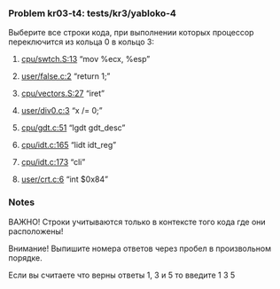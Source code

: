 ### Problem kr03-t4: tests/kr3/yabloko-4

Выберите все строки кода, при выполнении которых процессор переключится из кольца 0 в кольцо 3:

1) [cpu/swtch.S:13](https://github.com/hse-cs-ami/yabloko-public/blob/main/cpu/swtch.S#L13) “mov
%ecx, %esp”

2) [user/false.c:2](https://github.com/hse-cs-ami/yabloko-public/blob/main/user/false.c#L2) “return
1;”

3) [cpu/vectors.S:27](https://github.com/hse-cs-ami/yabloko-public/blob/main/cpu/vectors.S#L27)
“iret”

4) [user/div0.c:3](https://github.com/hse-cs-ami/yabloko-public/blob/main/user/div0.c#L3) “x /= 0;”

5) [cpu/gdt.c:51](https://github.com/hse-cs-ami/yabloko-public/blob/main/cpu/gdt.c#L51) “lgdt
gdt_desc”

6) [cpu/idt.c:165](https://github.com/hse-cs-ami/yabloko-public/blob/main/cpu/idt.c#L165) “lidt
idt_reg”

7) [cpu/idt.c:173](https://github.com/hse-cs-ami/yabloko-public/blob/main/cpu/idt.c#L173) “cli”

8) [user/crt.c:6](https://github.com/hse-cs-ami/yabloko-public/blob/main/user/crt.c#L6) “int $0x84”

### Notes

ВАЖНО! Строки учитываются только в контексте того кода где они расположены!

Внимание! Выпишите номера ответов через пробел в произвольном порядке.

Если вы считаете что верны ответы 1, 3 и 5 то введите 1 3 5

